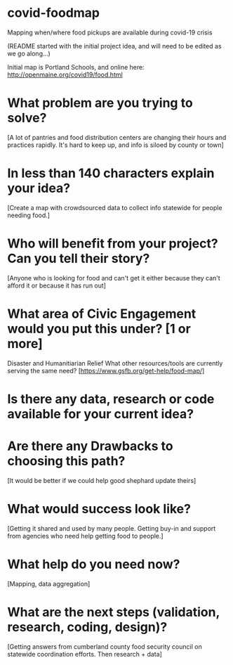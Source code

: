 # covid-foodmap
Mapping when/where food pickups are available during covid-19 crisis

(README started with the initial project idea, and will need to be edited as we go along...)

Initial map is Portland Schools, and online here: http://openmaine.org/covid19/food.html

# What problem are you trying to solve?
[A lot of pantries and food distribution centers are changing their hours and practices rapidly. It's hard to keep up, and info is siloed by county or town]

# In less than 140 characters explain your idea?
[Create a map with crowdsourced data to collect info statewide for people needing food.]

# Who will benefit from your project? Can you tell their story?
[Anyone who is looking for food and can't get it either because they can't afford it or because it has run out]

# What area of Civic Engagement would you put this under? [1 or more]
Disaster and Humanitiarian Relief
What other resources/tools are currently serving the same need?
[https://www.gsfb.org/get-help/food-map/]

# Is there any data, research or code available for your current idea?
# Are there any Drawbacks to choosing this path?
[It would be better if we could help good shephard update theirs]

# What would success look like?
[Getting it shared and used by many people. Getting buy-in and support from agencies who need help getting food to people.]

# What help do you need now?
[Mapping, data aggregation]

# What are the next steps (validation, research, coding, design)?
[Getting answers from cumberland county food security council on statewide coordination efforts. Then research + data]
